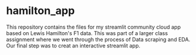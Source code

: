 # hamilton_app

This repository contains the files for my streamlit community cloud app based on Lewis Hamilton's F1 data. This was part of a larger class assignment where we went through the process of Data scraping and EDA. Our final step was to creat an interactive streamlit app. 
